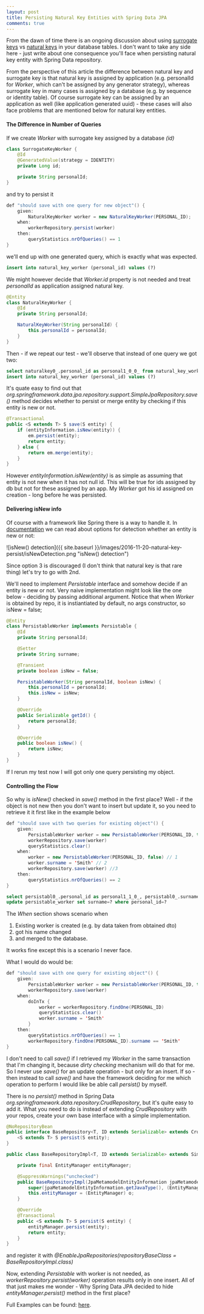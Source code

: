 ```yaml
---
layout: post
title: Persisting Natural Key Entities with Spring Data JPA
comments: true
---
```

From the dawn of time there is an ongoing discussion about using [surrogate keys](https://en.wikipedia.org/wiki/Surrogate_key) vs [natural keys](https://en.wikipedia.org/wiki/Natural_key) in your database tables. 
I don't want to take any side here - just write about one consequence you'll face when persisting natural key entity with Spring Data repository.


From the perspective of this article the difference between natural key and surrogate key is that natural key is assigned by application (e.g. personalId for _Worker_, which can't be assigned by any generator strategy), whereas surrogate key in many cases is assigned by a database (e.g. by sequence or identity table). Of course surrogate key can be assigned by an application as well (like application generated uuid) - these cases will also face problems that are mentioned below for natural key entities.
&nbsp;

#### The Difference in Number of Queries

If we create _Worker_ with surrogate key assigned by a database _(id)_


```java
class SurrogateKeyWorker {
    @Id
    @GeneratedValue(strategy = IDENTITY)
    private Long id;

    private String personalId;
}
```  

and try to persist it


```java
def "should save with one query for new object"() {
	given:
		NaturalKeyWorker worker = new NaturalKeyWorker(PERSONAL_ID);
	when:
		workerRepository.persist(worker)
	then:
		queryStatistics.nrOfQueries() == 1
}
``` 

we'll end up with one generated query, which is exactly what was expected.

```sql
insert into natural_key_worker (personal_id) values (?)
``` 


We might however decide that _Worker.id_ property is not needed and treat _personalId_ as application assigned natural key.

```java
@Entity
class NaturalKeyWorker {
    @Id
    private String personalId;

    NaturalKeyWorker(String personalId) {
        this.personalId = personalId;
    }
}
``` 

Then - if we repeat our test - we'll observe that instead of one query we got two:

```sql
select naturalkey0_.personal_id as personal1_0_0_ from natural_key_worker naturalkey0_ where naturalkey0_.personal_id=?
insert into natural_key_worker (personal_id) values (?)
```


It's quate easy to find out that _org.springframework.data.jpa.repository.support.SimpleJpaRepository.save()_ method decides whether to persist or merge entity by checking if this entity is new or not.


```java
@Transactional
public <S extends T> S save(S entity) {
	if (entityInformation.isNew(entity)) {
		em.persist(entity);
		return entity;
	} else {
		return em.merge(entity);
	}
}
```

	
However _entityInformation.isNew(entity)_ is as simple as assuming that entity is not new when it has not null id. This will be true for ids assigned by db but not for these assigned by an app. My _Worker_ got his id assigned on creation - long before he was persisted.
&nbsp;

#### Delivering isNew info

Of course with a framework like Spring there is a way to handle it. In [documentation](http://docs.spring.io/spring-data/jpa/docs/1.10.5.RELEASE/reference/html/#jpa.entity-persistence.saving-entites) we can read about options for detection whether an entity is new or not:


![isNew() detection]({{ site.baseurl }}/images/2016-11-20-natural-key-persist/isNewDetection.png "isNew() detection")


Since option 3 is discouraged (I don't think that natural key is that rare thing) let's try to go with 2nd.


We'll need to implement _Persistable_ interface and somehow decide if an entity is new or not. Very naive implementation might look like the one below - deciding by passing additional argument. Notice that
when _Worker_ is obtained by repo, it is instiantiated by default, no args constructor, so isNew = false;


```java
@Entity
class PersistableWorker implements Persistable {
    @Id
    private String personalId;

    @Setter
    private String surname;

    @Transient
    private boolean isNew = false;

    PersistableWorker(String personalId, boolean isNew) {
        this.personalId = personalId;
        this.isNew = isNew;
    }

    @Override
    public Serializable getId() {
        return personalId;
    }

    @Override
    public boolean isNew() {
        return isNew;
    }
}
```


If I rerun my test now I will got only one query persisting my object.
&nbsp;

#### Controlling the Flow

So why is _isNew()_ checked in _save()_ method in the first place? Well - if the object is not new then you don't want to insert but update it, so you need to retrieve it it first like in the example below

```java
def "should save with two queries for existing object"() {
	given:
		PersistableWorker worker = new PersistableWorker(PERSONAL_ID, true)
		workerRepository.save(worker)
		queryStatistics.clear()
	when:
		worker = new PersistableWorker(PERSONAL_ID, false) // 1
		worker.surname = 'Smith' // 2
		workerRepository.save(worker) //3
	then:
		queryStatistics.nrOfQueries() == 2
}
```

```sql
select persistabl0_.personal_id as personal1_1_0_, persistabl0_.surname as surname2_1_0_ from persistable_worker persistabl0_ where persistabl0_.personal_id=?
update persistable_worker set surname=? where personal_id=?
```


The _When_ section shows scenario when

1. Existing worker is created (e.g. by data taken from obtained dto)
2. got his name changed
3. and merged to the database.

It works fine except this is a scenario I never face.

What I would do would be:


```java
def "should save with one query for existing object"() {
	given:
		PersistableWorker worker = new PersistableWorker(PERSONAL_ID, true);
		workerRepository.save(worker)
	when:
		doInTx {
			worker = workerRepository.findOne(PERSONAL_ID)
			queryStatistics.clear()
			worker.surname = 'Smith'
		}
	then:
		queryStatistics.nrOfQueries() == 1
		workerRepository.findOne(PERSONAL_ID).surname == 'Smith'
}
```


I don't need to call _save()_ if I retrieved my _Worker_ in the same transaction that I'm changing it, because _dirty checking_ mechanism will do that for me. So I never use _save()_ for an update operation - but only for an insert. If so - then instead to call _save()_ and have the framework deciding for me which operation to perform I would like be able call _persist()_ by myself.

There is no _persist()_ method in Spring Data _org.springframework.data.repository.CrudRepository_, but it's quite easy to add it.
What you need to do is instead of extending _CrudRepository_ with your repos, create your own base interface with a simple implementation.


```java
@NoRepositoryBean
public interface BaseRepository<T, ID extends Serializable> extends CrudRepository<T, ID> {
    <S extends T> S persist(S entity);
}

public class BaseRepositoryImpl<T, ID extends Serializable> extends SimpleJpaRepository<T, ID> implements BaseRepository<T, ID> {

    private final EntityManager entityManager;

    @SuppressWarnings("unchecked")
    public BaseRepositoryImpl(JpaMetamodelEntityInformation jpaMetamodelEntityInformation, Object o) {
        super(jpaMetamodelEntityInformation.getJavaType(), (EntityManager) o);
        this.entityManager = (EntityManager) o;
    }

    @Override
    @Transactional
    public <S extends T> S persist(S entity) {
        entityManager.persist(entity);
        return entity;
    }
}
```


and register it with _@EnableJpaRepositories(repositoryBaseClass = BaseRepositoryImpl.class)_


Now, extending _Persistable_ with worker is not needed, as _workerRepository.persist(worker)_ operation results only in one insert. All of that just makes me wonder - Why Spring Data JPA decided to hide _entityManager.persist()_ method in the first place?


Full Examples can be found: [here](https://github.com/dkublik/sd-natural-keys).

&nbsp;
